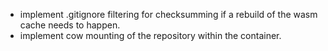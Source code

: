 - implement .gitignore filtering for checksumming if a rebuild of the wasm cache needs to happen.
- implement cow mounting of the repository within the container.